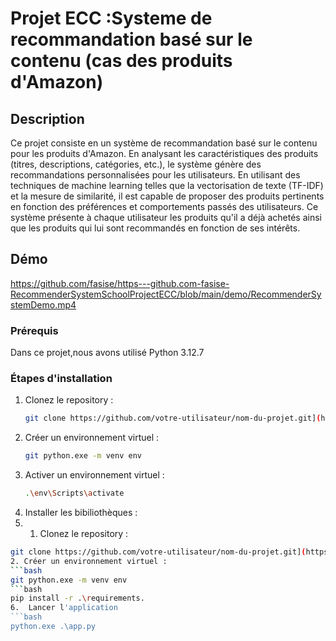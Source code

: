 # Projet ECC :Systeme de recommandation basé sur le contenu (cas des produits d'Amazon)

## Description
Ce projet consiste en un système de recommandation basé sur le contenu pour les produits d'Amazon. En analysant les caractéristiques des produits (titres, descriptions, catégories, etc.), le système génère des recommandations personnalisées pour les utilisateurs. En utilisant des techniques de machine learning telles que la vectorisation de texte (TF-IDF) et la mesure de similarité, il est capable de proposer des produits pertinents en fonction des préférences et comportements passés des utilisateurs. Ce système présente à chaque utilisateur les produits qu'il a déjà achetés ainsi que les produits qui lui sont recommandés en fonction de ses intérêts.

## Démo
https://github.com/fasise/https---github.com-fasise-RecommenderSystemSchoolProjectECC/blob/main/demo/RecommenderSystemDemo.mp4

### Prérequis
Dans ce projet,nous avons utilisé Python 3.12.7 

### Étapes d'installation

1. Clonez le repository :
   ```bash
   git clone https://github.com/votre-utilisateur/nom-du-projet.git](https://github.com/fasise/https---github.com-fasise-RecommenderSystemSchoolProjectECC
2. Créer un environnement virtuel :
   ```bash
   git python.exe -m venv env
3. Activer un environnement virtuel :
   ```bash
   .\env\Scripts\activate
4.  Installer les bibiliothèques  :
5.  1. Clonez le repository :
   ```bash
   git clone https://github.com/votre-utilisateur/nom-du-projet.git](https://github.com/fasise/https---github.com-fasise-RecommenderSystemSchoolProjectECC
2. Créer un environnement virtuel :
   ```bash
   git python.exe -m venv env
   ```bash
 pip install -r .\requirements.
6.  Lancer l'application
   ```bash
   python.exe .\app.py
  

   
